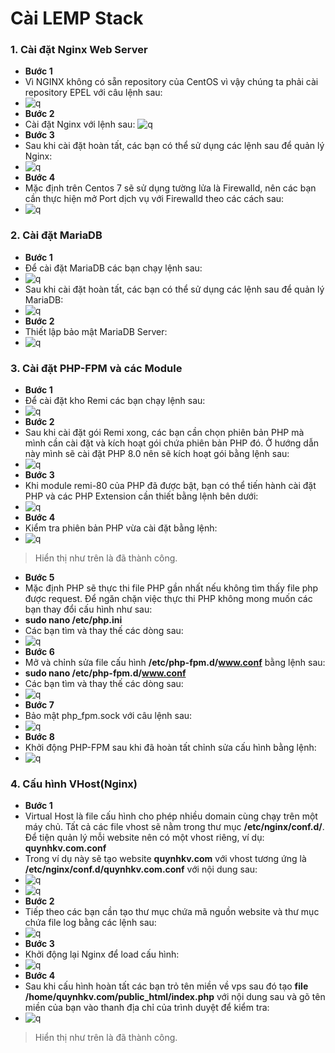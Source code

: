 # Cài LEMP Stack
### 1. Cài đặt Nginx Web Server
- **Bước 1**
- Vì NGINX không có sẵn repository của CentOS vì vậy chúng ta phải cài repository EPEL​ với câu lệnh sau:
- ![q](https://f5-zpcloud.zdn.vn/6925063237124805802/58dfc3bcc1a90bf752b8.jpg)
- **Bước 2**
- Cài đặt Nginx với lệnh sau:
![q](https://f4-zpcloud.zdn.vn/7086798801051696369/caa783c981dc4b8212cd.jpg)
- **Bước 3**
- Sau khi cài đặt hoàn tất, các bạn có thể sử dụng các lệnh sau để quản lý Nginx:
- ![q](https://f4-zpcloud.zdn.vn/7777833804115080965/b2a99bde99cb53950ada.jpg)
- **Bước 4**
- Mặc định trên Centos 7 sẽ sử dụng tường lửa là Firewalld, nên các bạn cần thực hiện mở Port dịch vụ với Firewalld theo các cách sau:
- ![q](https://f4-zpcloud.zdn.vn/6621412947217809234/7fb982c980dc4a8213cd.jpg)
### 2. Cài đặt MariaDB
- **Bước 1**
- Để cài đặt MariaDB các bạn chạy lệnh sau:
- ![q](https://f5-zpcloud.zdn.vn/7062171643618811251/d6b992c490d15a8f03c0.jpg)
- Sau khi cài đặt hoàn tất, các bạn có thể sử dụng các lệnh sau để quản lý MariaDB:
- ![q](https://f4-zpcloud.zdn.vn/5056829290209438505/dd1d946196745c2a0565.jpg)
- **Bước 2**
- Thiết lập bảo mật MariaDB Server:
- ![q](https://f5-zpcloud.zdn.vn/5787828424287119963/2d38b247b0527a0c2343.jpg)
### 3. Cài đặt PHP-FPM và các Module
- **Bước 1**
- Để cài đặt kho Remi các bạn chạy lệnh sau:
- ![q](https://f5-zpcloud.zdn.vn/1812633192686679754/61a1aedaaccf66913fde.jpg)
- **Bước 2**
- Sau khi cài đặt gói Remi xong, các bạn cần chọn phiên bản PHP mà mình cần cài đặt và kích hoạt gói chứa phiên bản PHP đó. Ở hướng dẫn này mình sẽ cài đặt PHP 8.0 nên sẽ kích hoạt gói bằng lệnh sau:
- ![q](https://f5-zpcloud.zdn.vn/843867848909743116/7c65e5c5ced0048e5dc1.jpg)
- **Bước 3**
- Khi module remi-80 của PHP đã được bật, bạn có thể tiến hành cài đặt PHP và các PHP Extension cần thiết bằng lệnh bên dưới:
- ![q](https://f5-zpcloud.zdn.vn/4557670494626381487/4017431741028b5cd213.jpg)
- **Bước 4**
- Kiểm tra phiên bản PHP vừa cài đặt bằng lệnh:
- ![q](https://f4-zpcloud.zdn.vn/750536942741704089/61db58d95acc9092c9dd.jpg)
> Hiển thị như trên là đã thành công.
- **Bước 5**
- Mặc định PHP sẽ thực thi file PHP gần nhất nếu không tìm thấy file php được request. Để ngăn chặn việc thực thi PHP không mong muốn các bạn thay đổi cấu hình như sau:
- **sudo nano /etc/php.ini**
- Các bạn tìm và thay thế các dòng sau:
- ![q](https://f5-zpcloud.zdn.vn/7897459242625096707/3206360b341efe40a70f.jpg)
- **Bước 6**
- Mở và chỉnh sửa file cấu hình **/etc/php-fpm.d/www.conf** bằng lệnh sau:
- **sudo nano /etc/php-fpm.d/www.conf**
- Các bạn tìm và thay thế các dòng sau:
- ![q](https://f5-zpcloud.zdn.vn/6755846294550853713/56d546d944cc8e92d7dd.jpg)
- **Bước 7**
- Bảo mật php_fpm.sock với câu lệnh sau:
- ![q](https://f5-zpcloud.zdn.vn/8452775495522364073/ffc621c923dce982b0cd.jpg)
- **Bước 8**
- Khởi động PHP-FPM sau khi đã hoàn tất chỉnh sửa cấu hình bằng lệnh:
- ![q](https://f5-zpcloud.zdn.vn/1234967697169720254/8f87cd89cf9c05c25c8d.jpg)
### 4. Cấu hình VHost(Nginx)
- **Bước 1**
- Virtual Host là file cấu hình cho phép nhiều domain cùng chạy trên một máy chủ. Tất cả các file vhost sẽ nằm trong thư mục **/etc/nginx/conf.d/**. Để tiện quản lý mỗi website nên có một vhost riêng, ví dụ: **quynhkv.com.conf**
- Trong ví dụ này sẽ tạo website **quynhkv.com** với vhost tương ứng là **/etc/nginx/conf.d/quynhkv.com.conf** với nội dung sau:
- ![q](https://f5-zpcloud.zdn.vn/1909443430835972058/d6878754c841021f5b50.jpg)
- ![q](https://f5-zpcloud.zdn.vn/7304688539253888883/a357b584fa9130cf6980.jpg)
- **Bước 2**
- Tiếp theo các bạn cần tạo thư mục chứa mã nguồn website và thư mục chứa file log bằng các lệnh sau:
- ![q](https://f5-zpcloud.zdn.vn/4592219336466905227/7ecfa31dec0826567f19.jpg)
- **Bước 3**
- Khởi động lại Nginx để load cấu hình:
- ![q](https://f5-zpcloud.zdn.vn/7512144705153774447/176c59b116a4dcfa85b5.jpg)
- **Bước 4**
- Sau khi cấu hình hoàn tất các bạn trỏ tên miền về vps sau đó tạo **file /home/quynhkv.com/public_html/index.php** với nội dung sau và gõ tên miền của bạn vào thanh địa chỉ của trình duyệt để kiểm tra:
- ![q](https://f4-zpcloud.zdn.vn/4032564261379063770/6df3252e6a3ba065f92a.jpg)
> Hiển thị như trên là đã thành công.